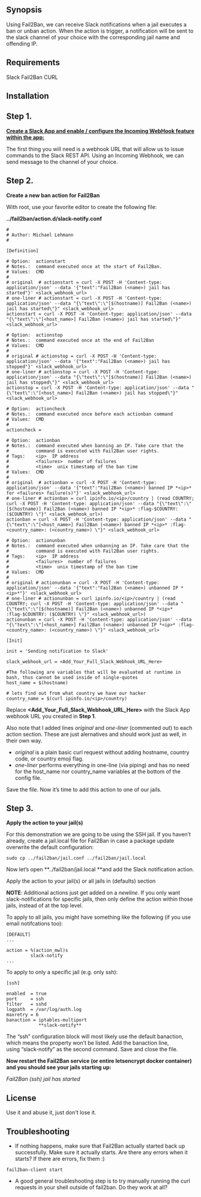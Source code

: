 ## Synopsis

Using Fail2Ban, we can receive Slack notifications when a jail executes a ban or unban action. When the action is trigger, a notification will be sent to the slack channel of your choice with the corresponding jail name and offending IP.

## Requirements

Slack
Fail2Ban
CURL


## Installation

## **Step 1.&nbsp;**

**[Create a Slack App and enable / configure the Incoming WebHook feature within the app:](https://api.slack.com/incoming-webhooks)**

The first thing you will need is a webhook URL that will allow us to issue commands to the Slack REST API. Using an Incoming Webhook, we can send message to the channel of your choice.

## **Step 2.&nbsp;**

**Create a new ban action for Fail2Ban**

With root, use your favorite editor to create the following file:

**../fail2ban/action.d/slack-notify.conf**

```
#
# Author: Michael Lehmann
#

[Definition]

# Option:  actionstart
# Notes.:  command executed once at the start of Fail2Ban.
# Values:  CMD
#
# original  # actionstart = curl -X POST -H 'Content-type: application/json' --data '{"text":"Fail2Ban (<name>) jail has started"}' <slack_webhook_url>
# one-liner # actionstart = curl -X POST -H 'Content-type: application/json' --data "{\"text\":\"[$(hostname)] Fail2Ban (<name>) jail has started\"}" <slack_webhook_url>
actionstart = curl -X POST -H 'Content-type: application/json' --data "{\"text\":\"[<host_name>] Fail2Ban (<name>) jail has started\"}" <slack_webhook_url>

# Option:  actionstop
# Notes.:  command executed once at the end of Fail2Ban
# Values:  CMD
#
# original # actionstop = curl -X POST -H 'Content-type: application/json' --data '{"text":"Fail2Ban (<name>) jail has stopped"}' <slack_webhook_url>
# one-liner # actionstop = curl -X POST -H 'Content-type: application/json' --data "{\"text\":\"[$(hostname)] Fail2Ban (<name>) jail has stopped\"}" <slack_webhook_url>
actionstop = curl -X POST -H 'Content-type: application/json' --data "{\"text\":\"[<host_name>] Fail2Ban (<name>) jail has stopped\"}" <slack_webhook_url>

# Option:  actioncheck
# Notes.:  command executed once before each actionban command
# Values:  CMD
#
actioncheck =

# Option:  actionban
# Notes.:  command executed when banning an IP. Take care that the
#          command is executed with Fail2Ban user rights.
# Tags:    <ip>  IP address
#          <failures>  number of failures
#          <time>  unix timestamp of the ban time
# Values:  CMD
#
# original  # actionban = curl -X POST -H 'Content-type: application/json' --data '{"text":"Fail2Ban (<name>) banned IP *<ip>* for <failures> failure(s)"}' <slack_webhook_url>
# one-liner # actionban = curl ipinfo.io/<ip>/country | (read COUNTRY; curl -X POST -H 'Content-type: application/json' --data "{\"text\":\"[$(hostname)] Fail2Ban (<name>) banned IP *<ip>* :flag-$COUNTRY: ($COUNTRY) \"}" <slack_webhook_url>)
actionban = curl -X POST -H 'Content-type: application/json' --data "{\"text\":\"[<host_name>] Fail2Ban (<name>) banned IP *<ip>* :flag-<country_name>: (<country_name>) \"}" <slack_webhook_url>

# Option:  actionunban
# Notes.:  command executed when unbanning an IP. Take care that the
#          command is executed with Fail2Ban user rights.
# Tags:    <ip>  IP address
#          <failures>  number of failures
#          <time>  unix timestamp of the ban time
# Values:  CMD
#
# original # actionunban = curl -X POST -H 'Content-type: application/json' --data '{"text":"Fail2Ban (<name>) unbanned IP *<ip>*"}' <slack_webhook_url>
# one-liner # actionunban = curl ipinfo.io/<ip>/country | (read COUNTRY; curl -X POST -H 'Content-type: application/json' --data "{\"text\":\"[$(hostname)] Fail2Ban (<name>) unbanned IP *<ip>* :flag-$COUNTRY: ($COUNTRY) \"}" <slack_webhook_url>)
actionunban = curl -X POST -H 'Content-type: application/json' --data "{\"text\":\"[<host_name>] Fail2Ban (<name>) unbanned IP *<ip>* :flag-<country_name>: (<country_name>) \"}" <slack_webhook_url>

[Init]

init = 'Sending notification to Slack'

slack_webhook_url = <Add_Your_Full_Slack_Webhook_URL_Here>

#The following are variables that will be evaluated at runtime in bash, thus cannot be used inside of single-quotes
host_name = $(hostname)

# lets find out from what country we have our hacker
country_name = $(curl ipinfo.io/<ip>/country)
```


Replace&nbsp;**<Add_Your_Full_Slack_Webhook_URL_Here>**&nbsp;with the Slack App webhook URL you created in **Step 1**.

Also note that I added lines *original* and *one-liner* (commented out) to each action section. These are just alernatives and should work just as well, in their own way.

* *original* is a plain basic curl request without adding hostname, country code, or country emoji flag.
* *one-liner* performs everything in one-line (via piping) and has no need for the host_name nor country_name variables at the bottom of the config file.

Save the file. Now it’s time to add this action to one of our jails.

## **Step 3.&nbsp;**

**Apply the action to your jail(s)**

For this demonstration we are going to be using the SSH jail. If you haven’t already, create a jail.local file for Fail2Ban in case a package update overwrite the default configuration:

`sudo cp ../fail2ban/jail.conf ../fail2ban/jail.local`

Now let’s open&nbsp;**../fail2ban/jail.local **and add the Slack notification action.


Apply the action to your jail(s) or all jails in (defaults) section

**NOTE**: Additional actions just get added on a *newline*.
If you only want slack-notifications for specific jails, then only define the action within those jails, instead of at the top level. 

To apply to all jails, you might have something like the following (if you use email notifcations too):

```
[DEFAULT]
...

action = %(action_mwl)s
         slack-notify
...
```

To apply to only a specific jail (e.g. only ssh): 

```
[ssh]

enabled  = true
port     = ssh
filter   = sshd
logpath  = /var/log/auth.log
maxretry = 6
banaction = iptables-multiport
            **slack-notify**
```


The&nbsp;“ssh” configuration block will most likely use the default banaction, which means the property won’t be listed. Add the banaction line, using&nbsp;“slack-notify” as the second command. Save and close the file.

**Now restart the Fail2Ban service (or entire letsencrypt docker container) and you should see your jails starting up:**

_Fail2Ban (ssh) jail has started_

## License

Use it and abuse it, just don't lose it.

## Troubleshooting

- If nothing happens, make sure that Fail2Ban actually started back up successfully. Make sure it actually starts. Are there any errors when it starts? If there are errors, fix them :)
```
fail2ban-client start
```

- A good general troubleshooting step is to try manually running the curl requests in your shell outside of fail2ban. Do they work at all?
